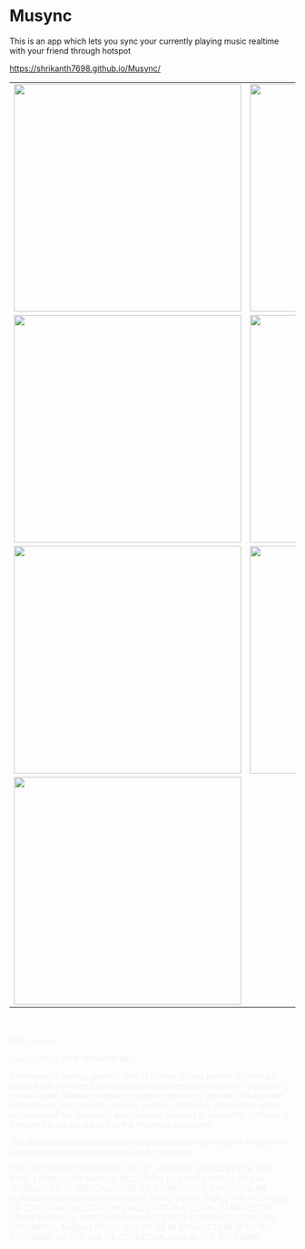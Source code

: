 # Musync
This is an app which lets you sync your currently playing music realtime with your friend through hotspot

https://shrikanth7698.github.io/Musync/

<table>
<tr>
    <td>
      <img src="https://drive.google.com/uc?id=1wTFyno6ejryywe7ZscwyAq5hS9gVrmJO" width="400">
    </td>
    <td>
      <img src="https://drive.google.com/uc?id=18NCqhSQCecAHMqtcek0kk96fM8FBSBHm" width="400">
    </td>
</tr>
<tr>
    <td>
      <img src="https://drive.google.com/uc?id=1XbfglQPSBkODETOOjSTV28s75ZsMRKeR" width="400">
    </td>
    <td>
      <img src="https://drive.google.com/uc?id=1PQXu-B4EBkOradauDa3XLd0zQQQ_xoVu" width="400">
    </td>
</tr>
<tr>
    <td>
      <img src="https://drive.google.com/uc?id=1eyROKj7eDrY_qsrfCSfPy058lwt6rJTr" width="400">
    </td>
    <td>
      <img src="https://drive.google.com/uc?id=1U0QORJDLoy67f3S6USYN-TDspMe1k_sc" width="400">
    </td>
</tr>
<tr>
    <td>
      <img src="https://drive.google.com/uc?id=15hZQIvGfV8_uF32NxYG00E4QFXHow-ln" width="400">
    </td>
   
</tr>
</table>
<br>
<br>
<div style="color:#f2f2f2">
    MIT License

Copyright (c) 2018 Shrikanth Ravi

Permission is hereby granted, free of charge, to any person obtaining a copy
of this software and associated documentation files (the "Software"), to deal
in the Software without restriction, including without limitation the rights
to use, copy, modify, merge, publish, distribute, sublicense, and/or sell
copies of the Software, and to permit persons to whom the Software is
furnished to do so, subject to the following conditions:

The above copyright notice and this permission notice shall be included in all
copies or substantial portions of the Software.

THE SOFTWARE IS PROVIDED "AS IS", WITHOUT WARRANTY OF ANY KIND, EXPRESS OR
IMPLIED, INCLUDING BUT NOT LIMITED TO THE WARRANTIES OF MERCHANTABILITY,
FITNESS FOR A PARTICULAR PURPOSE AND NONINFRINGEMENT. IN NO EVENT SHALL THE
AUTHORS OR COPYRIGHT HOLDERS BE LIABLE FOR ANY CLAIM, DAMAGES OR OTHER
LIABILITY, WHETHER IN AN ACTION OF CONTRACT, TORT OR OTHERWISE, ARISING FROM,
OUT OF OR IN CONNECTION WITH THE SOFTWARE OR THE USE OR OTHER DEALINGS IN THE
SOFTWARE.
</div>
